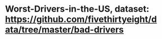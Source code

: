 # Worst-Drivers-in-the-US, dataset: https://github.com/fivethirtyeight/data/tree/master/bad-drivers
